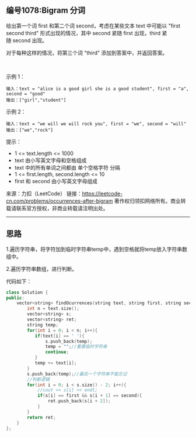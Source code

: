 ## 编号1078:Bigram 分词

给出第一个词 first 和第二个词 second，考虑在某些文本 text 中可能以 "first second third" 形式出现的情况，其中 second 紧随 first 出现，third 紧随 second 出现。

对于每种这样的情况，将第三个词 "third" 添加到答案中，并返回答案。

 

示例 1：
```
输入：text = "alice is a good girl she is a good student", first = "a", second = "good"
输出：["girl","student"]
```
示例 2：
```
输入：text = "we will we will rock you", first = "we", second = "will"
输出：["we","rock"] 
```
提示：

* 1 <= text.length <= 1000
* text 由小写英文字母和空格组成
* text 中的所有单词之间都由 单个空格字符 分隔
* 1 <= first.length, second.length <= 10
* first 和 second 由小写英文字母组成


来源：力扣（LeetCode）
链接：https://leetcode-cn.com/problems/occurrences-after-bigram
著作权归领扣网络所有。商业转载请联系官方授权，非商业转载请注明出处。

---
## 思路

1.遍历字符串，将字符加到临时字符串temp中，遇到空格就将temp放入字符串数组中。

2.遍历字符串数组，进行判断。

代码如下：
```c++
class Solution {
public:
    vector<string> findOcurrences(string text, string first, string second) {
        int n = text.size();
        vector<string> s;
        vector<string> ret;
        string temp;
        for(int i = 0; i < n; i++){
           if(text[i] == ' '){
               s.push_back(temp);
               temp = "";//重置临时字符串
               continue;
           } 
           temp += text[i];
        }
        s.push_back(temp);//最后一个字符串不能忘记
        //判断逻辑
        for(int i = 0; i < s.size() - 2; i++){
            //cout << s[i] << endl;
            if(s[i] == first && s[i + 1] == second){
                ret.push_back(s[i + 2]);
            }
        }
        return ret;
    }
};
```